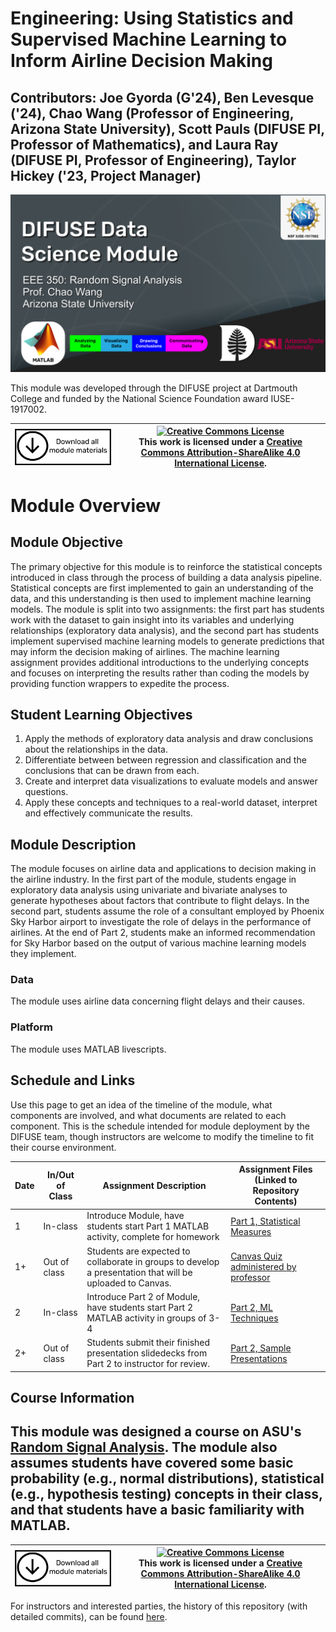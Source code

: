 # Engineering: Using Statistics and Supervised Machine Learning to Inform Airline Decision Making

## Contributors: Joe Gyorda (G'24), Ben Levesque ('24), Chao Wang (Professor of Engineering, Arizona State University), Scott Pauls (DIFUSE PI, Professor of Mathematics), and Laura Ray (DIFUSE PI, Professor of Engineering), Taylor Hickey ('23, Project Manager)

![Engineering: Using Statistics and Supervised Machine Learning to Inform Airline Decision Making Funded by NSF IUSE1917002](repository-assets/eee350splash_new.png)

This module was developed through the DIFUSE project at Dartmouth College and funded by the National Science Foundation award IUSE-1917002.


| <a href="https://github.com/difuse-dartmouth/engineering-airline-analysis/archive/refs/heads/main.zip"><img src="/repository-assets/download-all.png" alt="Download the entire module" align="center" style="width: 4in;"></a>| <a rel="license" href="http://creativecommons.org/licenses/by-sa/4.0/"><img alt="Creative Commons License" style="width=2in" src="https://i.creativecommons.org/l/by-sa/4.0/88x31.png" /><br></a>This work is licensed under a <a rel="license" href="http://creativecommons.org/licenses/by-sa/4.0/">Creative Commons Attribution-ShareAlike 4.0 International License</a>. |
|---------|----------|


# Module Overview
## Module Objective 
The primary objective for this module is to reinforce the statistical concepts introduced in class through the process of building a data analysis pipeline. Statistical concepts are first implemented to gain an understanding of the data, and this understanding is then used to implement machine learning models. The module is split into two assignments: the first part has students work with the dataset to gain insight into its variables and underlying relationships (exploratory data analysis), and the second part has students implement supervised machine learning models to generate predictions that may inform the decision making of airlines. The machine learning assignment provides additional introductions to the underlying concepts and focuses on interpreting the results rather than coding the models by providing function wrappers to expedite the process.

## Student Learning Objectives
1. Apply the methods of exploratory data analysis and draw conclusions about the relationships in the data.
2. Differentiate between between regression and classification and the conclusions that can be drawn from each.
3. Create and interpret data visualizations to evaluate models and answer questions.
4. Apply these concepts and techniques to a real-world dataset, interpret and effectively communicate the results.

## Module Description
The module focuses on airline data and applications to decision making in the airline industry. In the first part of the module, students engage in exploratory data analysis using univariate and bivariate analyses to generate hypotheses about factors that contribute to flight delays. In the second part, students assume the role of a consultant employed by Phoenix Sky Harbor airport to investigate the role of delays in the performance of airlines. At the end of Part 2, students make an informed recommendation for Sky Harbor based on the output of various machine learning models they implement. 

### Data
The module uses airline data concerning flight delays and their causes.

### Platform
The module uses MATLAB livescripts.

## Schedule and Links

Use this page to get an idea of the timeline of the module, what components are involved, and what documents are related to each component. This is the schedule intended for module deployment by the DIFUSE team, though instructors are welcome to modify the timeline to fit their course environment.

| Date | In/Out of Class | Assignment Description                                                                            | Assignment Files (Linked to Repository Contents) |
|---------------|-----------------|---------------------------------------------------------------------------------------------------|--------------------------------------------------|
|1             | In-class        | Introduce Module, have students start Part 1 MATLAB activity, complete for homework | [Part 1, Statistical Measures](https://github.com/difuse-dartmouth/engineering-airline-analysis/completed_module/components/part%201)                                                 |
|1+            | Out of class    | Students are expected to collaborate in groups to develop a presentation that will be uploaded to Canvas. |   [Canvas Quiz administered by professor](https://github.com/difuse-dartmouth/engineering-airline-analysis/completed_module/components/part%201/canvas_quiz)                                                |
|2             | In-class        | Introduce Part 2 of Module, have students start Part 2 MATLAB activity in groups of 3-4 | [Part 2, ML Techniques](https://github.com/difuse-dartmouth/engineering-airline-analysis/completed_module/components/part%202)                                                 |
|2+            | Out of class    | Students submit their finished presentation slidedecks from Part 2 to instructor for review. | [Part 2, Sample Presentations](https://github.com/difuse-dartmouth/engineering-airline-analysis/completed_module/sample_work) |

## Course Information
This module was designed a course on ASU's <a href="https://ecee.engineering.asu.edu/wp-content/uploads/sites/29/2020/11/EEE_350.pdf">Random Signal Analysis</a>. The module also assumes students have covered some basic probability (e.g., normal distributions), statistical (e.g., hypothesis testing) concepts in their class, and that students have a basic familiarity with MATLAB.
---

| <a href="https://github.com/difuse-dartmouth/engineering-airline-analysis/archive/refs/heads/main.zip"><img src="/repository-assets/download-all.png" alt="Download the entire module" align="center" style="width: 4in;"></a>| <a rel="license" href="http://creativecommons.org/licenses/by-sa/4.0/"><img alt="Creative Commons License" style="width=2in" src="https://i.creativecommons.org/l/by-sa/4.0/88x31.png" /><br></a>This work is licensed under a <a rel="license" href="http://creativecommons.org/licenses/by-sa/4.0/">Creative Commons Attribution-ShareAlike 4.0 International License</a>. |
|---------|----------|

For instructors and interested parties, the history of this repository (with detailed commits), can be found [here](https://github.com/difuse-dartmouth/engineering-airline-analysis/commits/main/).



